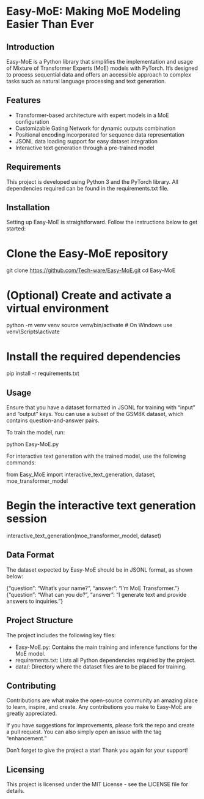 # Easy-MoE: Making MoE Modeling Easier Than Ever

## Introduction

Easy-MoE is a Python library that simplifies the implementation and usage of Mixture of Transformer Experts (MoE) models with PyTorch. It’s designed to process sequential data and offers an accessible approach to complex tasks such as natural language processing and text generation.

## Features

- Transformer-based architecture with expert models in a MoE configuration
- Customizable Gating Network for dynamic outputs combination
- Positional encoding incorporated for sequence data representation
- JSONL data loading support for easy dataset integration
- Interactive text generation through a pre-trained model

## Requirements

This project is developed using Python 3 and the PyTorch library. All dependencies required can be found in the requirements.txt file.

## Installation

Setting up Easy-MoE is straightforward. Follow the instructions below to get started:

# Clone the Easy-MoE repository
git clone https://github.com/Tech-ware/Easy-MoE.git
cd Easy-MoE

# (Optional) Create and activate a virtual environment
python -m venv venv
source venv/bin/activate  # On Windows use venv\Scripts\activate

# Install the required dependencies
pip install -r requirements.txt


## Usage

Ensure that you have a dataset formatted in JSONL for training with “input” and “output” keys. You can use a subset of the GSM8K dataset, which contains question-and-answer pairs.

To train the model, run:

python Easy-MoE.py


For interactive text generation with the trained model, use the following commands:

from Easy_MoE import interactive_text_generation, dataset, moe_transformer_model

# Begin the interactive text generation session
interactive_text_generation(moe_transformer_model, dataset)


## Data Format

The dataset expected by Easy-MoE should be in JSONL format, as shown below:

{“question”: “What’s your name?”, “answer”: “I’m MoE Transformer.”}
{“question”: “What can you do?”, “answer”: “I generate text and provide answers to inquiries.”}


## Project Structure

The project includes the following key files:

- Easy-MoE.py: Contains the main training and inference functions for the MoE model.
- requirements.txt: Lists all Python dependencies required by the project.
- data/: Directory where the dataset files are to be placed for training.

## Contributing

Contributions are what make the open-source community an amazing place to learn, inspire, and create. Any contributions you make to Easy-MoE are greatly appreciated.

If you have suggestions for improvements, please fork the repo and create a pull request. You can also simply open an issue with the tag “enhancement.”

Don’t forget to give the project a star! Thank you again for your support!

## Licensing

This project is licensed under the MIT License - see the LICENSE file for details.
